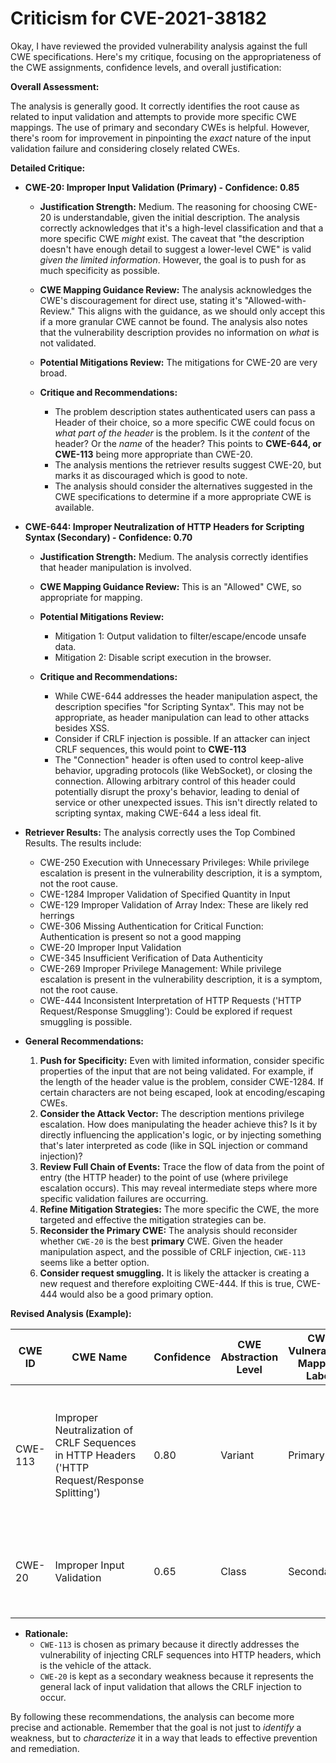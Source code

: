 # Criticism for CVE-2021-38182

Okay, I have reviewed the provided vulnerability analysis against the full CWE specifications. Here's my critique, focusing on the appropriateness of the CWE assignments, confidence levels, and overall justification:

**Overall Assessment:**

The analysis is generally good. It correctly identifies the root cause as related to input validation and attempts to provide more specific CWE mappings. The use of primary and secondary CWEs is helpful. However, there's room for improvement in pinpointing the *exact* nature of the input validation failure and considering closely related CWEs.

**Detailed Critique:**

*   **CWE-20: Improper Input Validation (Primary) - Confidence: 0.85**

    *   **Justification Strength:** Medium. The reasoning for choosing CWE-20 is understandable, given the initial description. The analysis correctly acknowledges that it's a high-level classification and that a more specific CWE *might* exist. The caveat that "the description doesn't have enough detail to suggest a lower-level CWE" is valid *given the limited information*. However, the goal is to push for as much specificity as possible.
    *   **CWE Mapping Guidance Review:** The analysis acknowledges the CWE's discouragement for direct use, stating it's "Allowed-with-Review." This aligns with the guidance, as we should only accept this if a more granular CWE cannot be found.  The analysis also notes that the vulnerability description provides no information on *what* is not validated.
    *   **Potential Mitigations Review:** The mitigations for CWE-20 are very broad.
    *   **Critique and Recommendations:**

        *   The problem description states authenticated users can pass a Header of their choice, so a more specific CWE could focus on *what part of the header* is the problem. Is it the *content* of the header? Or the *name* of the header? This points to **CWE-644, or CWE-113** being more appropriate than CWE-20.
        *   The analysis mentions the retriever results suggest CWE-20, but marks it as discouraged which is good to note.
        *   The analysis should consider the alternatives suggested in the CWE specifications to determine if a more appropriate CWE is available.

*   **CWE-644: Improper Neutralization of HTTP Headers for Scripting Syntax (Secondary) - Confidence: 0.70**

    *   **Justification Strength:** Medium. The analysis correctly identifies that header manipulation is involved.
    *   **CWE Mapping Guidance Review:** This is an "Allowed" CWE, so appropriate for mapping.
    *   **Potential Mitigations Review:**
        *   Mitigation 1: Output validation to filter/escape/encode unsafe data.
        *   Mitigation 2: Disable script execution in the browser.
    *   **Critique and Recommendations:**

        *   While CWE-644 addresses the header manipulation aspect, the description specifies "for Scripting Syntax". This may not be appropriate, as header manipulation can lead to other attacks besides XSS.
        *   Consider if CRLF injection is possible. If an attacker can inject CRLF sequences, this would point to **CWE-113**
        *   The "Connection" header is often used to control keep-alive behavior, upgrading protocols (like WebSocket), or closing the connection. Allowing arbitrary control of this header could potentially disrupt the proxy's behavior, leading to denial of service or other unexpected issues. This isn't directly related to scripting syntax, making CWE-644 a less ideal fit.

*   **Retriever Results:**
    The analysis correctly uses the Top Combined Results. The results include:
    * CWE-250 Execution with Unnecessary Privileges: While privilege escalation is present in the vulnerability description, it is a symptom, not the root cause.
    * CWE-1284 Improper Validation of Specified Quantity in Input
    * CWE-129 Improper Validation of Array Index: These are likely red herrings
    * CWE-306 Missing Authentication for Critical Function: Authentication is present so not a good mapping
    * CWE-20 Improper Input Validation
    * CWE-345 Insufficient Verification of Data Authenticity
    * CWE-269 Improper Privilege Management: While privilege escalation is present in the vulnerability description, it is a symptom, not the root cause.
    * CWE-444 Inconsistent Interpretation of HTTP Requests ('HTTP Request/Response Smuggling'): Could be explored if request smuggling is possible.

*   **General Recommendations:**

    1.  **Push for Specificity:** Even with limited information, consider specific properties of the input that are not being validated. For example, if the length of the header value is the problem, consider CWE-1284. If certain characters are not being escaped, look at encoding/escaping CWEs.
    2.  **Consider the Attack Vector:**  The description mentions privilege escalation. How does manipulating the header achieve this? Is it by directly influencing the application's logic, or by injecting something that's later interpreted as code (like in SQL injection or command injection)?
    3.  **Review Full Chain of Events:** Trace the flow of data from the point of entry (the HTTP header) to the point of use (where privilege escalation occurs). This may reveal intermediate steps where more specific validation failures are occurring.
    4.  **Refine Mitigation Strategies:** The more specific the CWE, the more targeted and effective the mitigation strategies can be.
    5.  **Reconsider the Primary CWE:** The analysis should reconsider whether `CWE-20` is the best **primary** CWE. Given the header manipulation aspect, and the possible of CRLF injection, `CWE-113` seems like a better option.
    6.  **Consider request smuggling.** It is likely the attacker is creating a new request and therefore exploiting CWE-444. If this is true, CWE-444 would also be a good primary option.

**Revised Analysis (Example):**

| CWE ID | CWE Name | Confidence | CWE Abstraction Level | CWE Vulnerability Mapping Label | CWE-Vulnerability Mapping Notes |
|---|---|---|---|---|---|
| CWE-113 | Improper Neutralization of CRLF Sequences in HTTP Headers ('HTTP Request/Response Splitting') | 0.80 | Variant | Primary | Allowed, The application does not neutralize CRLF sequences in HTTP headers, leading to response splitting. |
| CWE-20 | Improper Input Validation | 0.65 | Class | Secondary | Allowed-with-Review, insufficient input validation at a high level. |

*   **Rationale:**
    *   `CWE-113` is chosen as primary because it directly addresses the vulnerability of injecting CRLF sequences into HTTP headers, which is the vehicle of the attack.
    *   `CWE-20` is kept as a secondary weakness because it represents the general lack of input validation that allows the CRLF injection to occur.

By following these recommendations, the analysis can become more precise and actionable. Remember that the goal is not just to *identify* a weakness, but to *characterize* it in a way that leads to effective prevention and remediation.